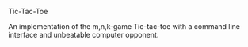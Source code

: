 Tic-Tac-Toe

An implementation of the m,n,k-game Tic-tac-toe with a command line interface and unbeatable computer opponent.